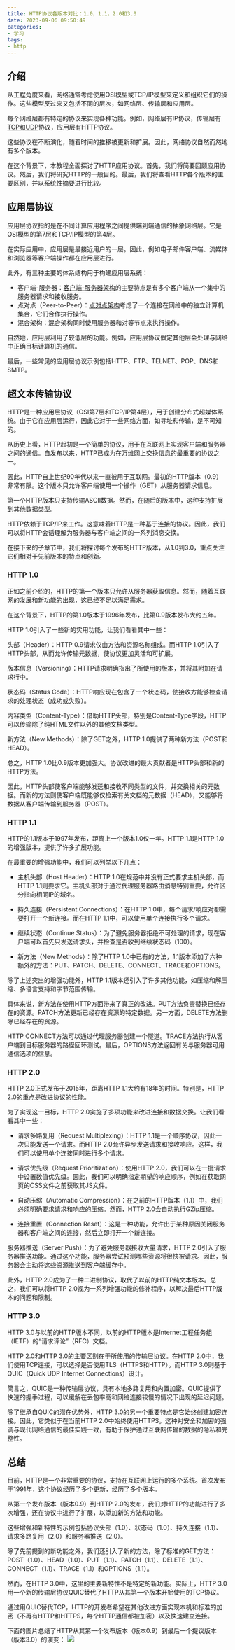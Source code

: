 ```yaml
---
title: HTTP协议各版本对比：1.0，1.1，2.0和3.0
date: 2023-09-06 09:50:49
categories: 
- 学习
tags:
- http
---
```


## 介绍

从工程角度来看，网络通常考虑使用OSI模型或TCP/IP模型来定义和组织它们的操作。这些模型反过来又包括不同的层次，如网络层、传输层和应用层。

每个网络层都有特定的协议来实现各种功能。例如，网络层有IP协议，传输层有[TCP和UDP](https://www.baeldung.com/cs/udp-vs-tcp)协议，应用层有HTTP协议。

这些协议在不断演化，随着时间的推移被更新和扩展。因此，网络协议自然而然地有多个版本。

在这个背景下，本教程全面探讨了HTTP应用协议。首先，我们将简要回顾应用协议。然后，我们将研究HTTP的一般目的。最后，我们将查看HTTP各个版本的主要区别，并以系统性摘要进行比较。

<!-- more -->

## 应用层协议

应用层协议指的是在不同计算应用程序之间提供端到端通信的抽象网络层。它是OSI模型的第7层和TCP/IP模型的第4层。

在实际应用中，应用层是最接近用户的一层。因此，例如电子邮件客户端、流媒体和浏览器等客户端操作都在应用层进行。

此外，有三种主要的体系结构用于构建应用层系统：

- 客户端-服务器：[客户端-服务器架构](https://www.baeldung.com/cs/client-vs-server-terminology)的主要特点是有多个客户端从一个集中的服务器请求和接收服务。
- 点对点（Peer-to-Peer）：[点对点架构](https://www.baeldung.com/cs/centralized-vs-distributed-computing#distributed-computing)考虑了一个连接在网络中的独立计算机集合，它们合作执行操作。
- 混合架构：混合架构同时使用服务器和对等节点来执行操作。

自然地，应用层利用了较低层的功能。例如，应用层协议假定其他层会处理与网络中正确目标计算机的通信。

最后，一些常见的应用层协议示例包括HTTP、FTP、TELNET、POP、DNS和SMTP。

## 超文本传输协议

HTTP是一种应用层协议（OSI第7层和TCP/IP第4层），用于创建分布式超媒体系统。由于它在应用层运行，因此它对于一些网络方面，如寻址和传输，是不可知的。

从历史上看，HTTP起初是一个简单的协议，用于在互联网上实现客户端和服务器之间的通信。自发布以来，HTTP已成为在万维网上交换信息的最重要的协议之一。

因此，HTTP自上世纪90年代以来一直被用于互联网。最初的HTTP版本（0.9）非常有限。这个版本只允许客户端使用一个操作（GET）从服务器请求信息。

第一个HTTP版本只支持传输ASCII数据。然而，在随后的版本中，这种支持扩展到其他数据类型。

HTTP依赖于TCP/IP来工作。这意味着HTTP是一种基于连接的协议。因此，我们可以将HTTP会话理解为服务器与客户端之间的一系列消息交换。

在接下来的子章节中，我们将探讨每个发布的HTTP版本，从1.0到3.0，重点关注它们相对于先前版本的特点和创新。

### HTTP 1.0

正如之前介绍的，HTTP的第一个版本只允许从服务器获取信息。然而，随着互联网的发展和新功能的出现，这已经不足以满足需求。

在这个背景下，HTTP的第1.0版本于1996年发布，比第0.9版本发布大约五年。

HTTP 1.0引入了一些新的实用功能，让我们看看其中一些：

头部（Header）：HTTP 0.9请求仅由方法和资源名称组成。而HTTP 1.0引入了HTTP头部，从而允许传输元数据，使协议更加灵活和可扩展。

版本信息（Versioning）：HTTP请求明确指出了所使用的版本，并将其附加在请求行中。

状态码（Status Code）：HTTP响应现在包含了一个状态码，使接收方能够检查请求的处理状态（成功或失败）。

内容类型（Content-Type）：借助HTTP头部，特别是Content-Type字段，HTTP可以传输除了纯HTML文件以外的其他文档类型。

新方法（New Methods）：除了GET之外，HTTP 1.0提供了两种新方法（POST和HEAD）。

总之，HTTP 1.0比0.9版本更加强大。协议改进的最大贡献者是HTTP头部和新的HTTP方法。

因此，HTTP头部使客户端能够发送和接收不同类型的文件，并交换相关的元数据。而新的方法则使客户端既能够仅检索有关文档的元数据（HEAD），又能够将数据从客户端传输到服务器（POST）。

### HTTP 1.1

HTTP的1.1版本于1997年发布，距离上一个版本1.0仅一年。HTTP 1.1是HTTP 1.0的增强版本，提供了许多扩展功能。

在最重要的增强功能中，我们可以列举以下几点：

- 主机头部（Host Header）：HTTP 1.0在规范中并没有正式要求主机头部，而HTTP 1.1则要求它。主机头部对于通过代理服务器路由消息特别重要，允许区分指向相同IP的域名。

- 持久连接（Persistent Connections）：在HTTP 1.0中，每个请求/响应对都需要打开一个新连接。而在HTTP 1.1中，可以使用单个连接执行多个请求。

- 继续状态（Continue Status）：为了避免服务器拒绝不可处理的请求，现在客户端可以首先只发送请求头，并检查是否收到继续状态码（100）。

- 新方法（New Methods）：除了HTTP 1.0中已有的方法，1.1版本添加了六种额外的方法：PUT、PATCH、DELETE、CONNECT、TRACE和OPTIONS。

除了上述突出的增强功能外，HTTP 1.1版本还引入了许多其他功能，如压缩和解压缩、多语言支持和字节范围传输。

具体来说，新方法在使用HTTP方面带来了真正的改进。PUT方法负责替换已经存在的资源。PATCH方法更新已经存在资源的特定数据。另一方面，DELETE方法删除已经存在的资源。

HTTP CONNECT方法可以通过代理服务器创建一个隧道。TRACE方法执行从客户端到目标服务器的路径回环测试。最后，OPTIONS方法返回有关与服务器可用通信选项的信息。

### HTTP 2.0

HTTP 2.0正式发布于2015年，距离HTTP 1.1大约有18年的时间。特别是，HTTP 2.0的重点是改进协议的性能。

为了实现这一目标，HTTP 2.0实施了多项功能来改进连接和数据交换。让我们看看其中一些：

- 请求多路复用（Request Multiplexing）：HTTP 1.1是一个顺序协议，因此一次只能发送一个请求。而HTTP 2.0允许异步发送请求和接收响应。这样，我们可以使用单个连接同时进行多个请求。

- 请求优先级（Request Prioritization）：使用HTTP 2.0，我们可以在一批请求中设置数值优先级。因此，我们可以明确指定期望的响应顺序，例如在获取网页的CSS文件之前获取其JS文件。

- 自动压缩（Automatic Compression）：在之前的HTTP版本（1.1）中，我们必须明确要求请求和响应的压缩。然而，HTTP 2.0会自动执行GZip压缩。

- 连接重置（Connection Reset）：这是一种功能，允许出于某种原因关闭服务器和客户端之间的连接，然后立即打开一个新连接。

服务器推送（Server Push）：为了避免服务器接收大量请求，HTTP 2.0引入了服务器推送功能。通过这个功能，服务器尝试预测哪些资源将很快被请求。因此，服务器会主动将这些资源推送到客户端缓存中。

此外，HTTP 2.0成为了一种二进制协议，取代了以前的HTTP纯文本版本。总之，我们可以将HTTP 2.0视为一系列增强功能的修补程序，以解决最后HTTP版本的问题和限制。

### HTTP 3.0

HTTP 3.0与以前的HTTP版本不同，以前的HTTP版本是Internet工程任务组（IETF）的“请求评论”（RFC）文档。

HTTP 2.0和HTTP 3.0的主要区别在于所使用的传输层协议。在HTTP 2.0中，我们使用TCP连接，可以选择是否使用TLS（HTTPS和HTTP）。而HTTP 3.0则基于QUIC（Quick UDP Internet Connections）设计。

简言之，QUIC是一种传输层协议，具有本地多路复用和内置加密。QUIC提供了快速的握手过程，可以缓解在丢包率高和网络连接较慢的情况下出现的延迟问题。

除了继承自QUIC的潜在优势外，HTTP 3.0的另一个重要特点是它始终创建加密连接。因此，它类似于在当前HTTP 2.0中始终使用HTTPS。这种对安全和加密的强调与现代网络通信的最佳实践一致，有助于保护通过互联网传输的数据的隐私和完整性。

## 总结

目前，HTTP是一个非常重要的协议，支持在互联网上运行的多个系统。首次发布于1991年，这个协议经历了多个更新，经历了多个版本。

从第一个发布版本（版本0.9）到HTTP 2.0的发布，我们对HTTP的功能进行了多次增强，还在协议中进行了扩展，以添加新的方法和功能。

这些增强和新特性的示例包括协议头部（1.0）、状态码（1.0）、持久连接（1.1）、请求多路复用（2.0）和服务器推送（2.0）。

除了先前提到的新功能之外，我们还引入了新的方法，除了标准的GET方法：POST（1.0）、HEAD（1.0）、PUT（1.1）、PATCH（1.1）、DELETE（1.1）、CONNECT（1.1）、TRACE（1.1）和OPTIONS（1.1）。

然而，在HTTP 3.0中，这里的主要新特性不是特定的新功能。实际上，HTTP 3.0用一个新的传输层协议QUIC替代了HTTP从其第一个版本开始使用的TCP协议。

通过用QUIC替代TCP，HTTP的开发者希望在其他改进方面实现本机和标准的加密（不再有HTTP和HTTPS，每个HTTP通信都被加密）以及快速建立连接。

下面的图片总结了HTTP从其第一个发布版本（版本0.9）到最后一个提议版本（版本3.0）的演变：
![](http-versions.webp)